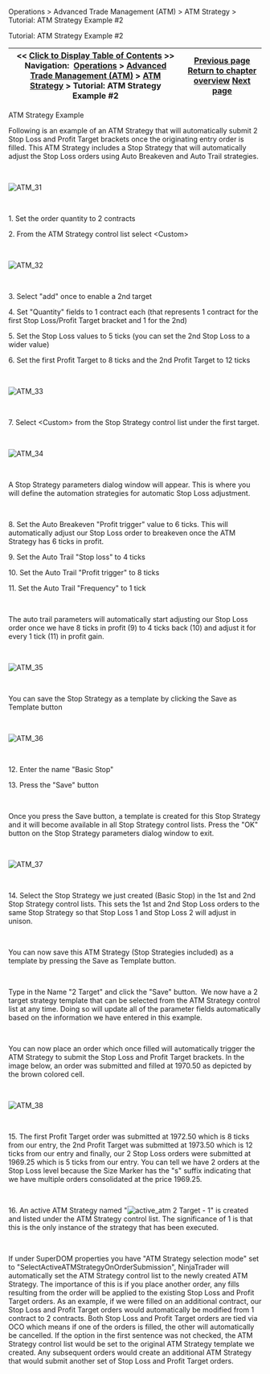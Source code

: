 ﻿


Operations \> Advanced Trade Management (ATM) \> ATM Strategy \> Tutorial: ATM Strategy Example \#2






















Tutorial: ATM Strategy Example \#2







| \<\< [Click to Display Table of Contents](tutorial_atm_strategy_example2.md) \>\> **Navigation:**     [Operations](operations-1.md) \> [Advanced Trade Management (ATM)](advanced_trade_management_atm-1.md) \> [ATM Strategy](atm_strategy-1.md) \> Tutorial: ATM Strategy Example \#2 | [Previous page](tutorial_atm_strategy_example_-1.md) [Return to chapter overview](atm_strategy-1.md) [Next page](advanced_options-1.md) |
| --- | --- |











ATM Strategy Example


Following is an example of an ATM Strategy that will automatically submit 2 Stop Loss and Profit Target brackets once the originating entry order is filled. This ATM Strategy includes a Stop Strategy that will automatically adjust the Stop Loss orders using Auto Breakeven and Auto Trail strategies.


 


![ATM_31](atm_31.png)


 


1\. Set the order quantity to 2 contracts


2\. From the ATM Strategy control list select \<Custom\>


 


![ATM_32](atm_32.png)


 


3\. Select "add" once to enable a 2nd target


4\. Set "Quantity" fields to 1 contract each (that represents 1 contract for the first Stop Loss/Profit Target bracket and 1 for the 2nd)


5\. Set the Stop Loss values to 5 ticks (you can set the 2nd Stop Loss to a wider value)


6\. Set the first Profit Target to 8 ticks and the 2nd Profit Target to 12 ticks


 


![ATM_33](atm_33.png)


 


7\. Select \<Custom\> from the Stop Strategy control list under the first target.


 


![ATM_34](atm_34.png)


 


A Stop Strategy parameters dialog window will appear. This is where you will define the automation strategies for automatic Stop Loss adjustment.


 


8\. Set the Auto Breakeven "Profit trigger" value to 6 ticks. This will automatically adjust our Stop Loss order to breakeven once the ATM Strategy has 6 ticks in profit.


9\. Set the Auto Trail "Stop loss" to 4 ticks


10\. Set the Auto Trail "Profit trigger" to 8 ticks


11\. Set the Auto Trail "Frequency" to 1 tick


 


The auto trail parameters will automatically start adjusting our Stop Loss order once we have 8 ticks in profit (9\) to 4 ticks back (10\) and adjust it for every 1 tick (11\) in profit gain.


 


![ATM_35](atm_35.png)


 


You can save the Stop Strategy as a template by clicking the Save as Template button


 


![ATM_36](atm_36.png)


 


12\. Enter the name "Basic Stop"


13\. Press the "Save" button


 


Once you press the Save button, a template is created for this Stop Strategy and it will become available in all Stop Strategy control lists. Press the "OK" button on the Stop Strategy parameters dialog window to exit. 


 


![ATM_37](atm_37.png)


 


14\. Select the Stop Strategy we just created (Basic Stop) in the 1st and 2nd Stop Strategy control lists. This sets the 1st and 2nd Stop Loss orders to the same Stop Strategy so that Stop Loss 1 and Stop Loss 2 will adjust in unison.


 


You can now save this ATM Strategy (Stop Strategies included) as a template by pressing the Save as Template button.


 


Type in the Name "2 Target" and click the "Save" button.  We now have a 2 target strategy template that can be selected from the ATM Strategy control list at any time. Doing so will update all of the parameter fields automatically based on the information we have entered in this example.


 


You can now place an order which once filled will automatically trigger the ATM Strategy to submit the Stop Loss and Profit Target brackets. In the image below, an order was submitted and filled at 1970\.50 as depicted by the brown colored cell.


 


![ATM_38](atm_38.png)


 


15\. The first Profit Target order was submitted at 1972\.50 which is 8 ticks from our entry, the 2nd Profit Target was submitted at 1973\.50 which is 12 ticks from our entry and finally, our 2 Stop Loss orders were submitted at 1969\.25 which is 5 ticks from our entry. You can tell we have 2 orders at the Stop Loss level because the Size Marker has the "s" suffix indicating that we have multiple orders consolidated at the price 1969\.25\.


 


16\. An active ATM Strategy named "![active_atm](active_atm.png) 2 Target \- 1" is created and listed under the ATM Strategy control list. The significance of 1 is that this is the only instance of the strategy that has been executed.


 


If under SuperDOM properties you have "ATM Strategy selection mode" set to "SelectActiveATMStrategyOnOrderSubmission", NinjaTrader will automatically set the ATM Strategy control list to the newly created ATM Strategy. The importance of this is if you place another order, any fills resulting from the order will be applied to the existing Stop Loss and Profit Target orders. As an example, if we were filled on an additional contract, our Stop Loss and Profit Target orders would automatically be modified from 1 contract to 2 contracts. Both Stop Loss and Profit Target orders are tied via OCO which means if one of the orders is filled, the other will automatically be cancelled. If the option in the first sentence was not checked, the ATM Strategy control list would be set to the original ATM Strategy template we created. Any subsequent orders would create an additional ATM Strategy that would submit another set of Stop Loss and Profit Target orders.








